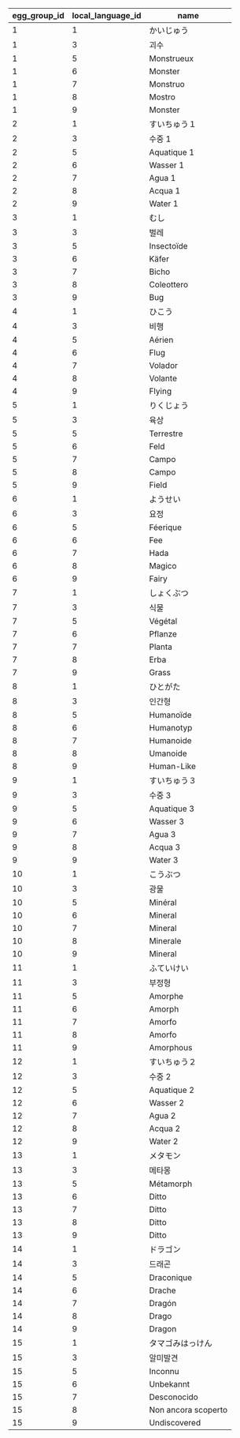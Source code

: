 | egg_group_id | local_language_id |        name         |
|--------------|-------------------|---------------------|
| 1            | 1                 | かいじゅう               |
| 1            | 3                 | 괴수                  |
| 1            | 5                 | Monstrueux          |
| 1            | 6                 | Monster             |
| 1            | 7                 | Monstruo            |
| 1            | 8                 | Mostro              |
| 1            | 9                 | Monster             |
| 2            | 1                 | すいちゅう１              |
| 2            | 3                 | 수중 1                |
| 2            | 5                 | Aquatique 1         |
| 2            | 6                 | Wasser 1            |
| 2            | 7                 | Agua 1              |
| 2            | 8                 | Acqua 1             |
| 2            | 9                 | Water 1             |
| 3            | 1                 | むし                  |
| 3            | 3                 | 벌레                  |
| 3            | 5                 | Insectoïde          |
| 3            | 6                 | Käfer               |
| 3            | 7                 | Bicho               |
| 3            | 8                 | Coleottero          |
| 3            | 9                 | Bug                 |
| 4            | 1                 | ひこう                 |
| 4            | 3                 | 비행                  |
| 4            | 5                 | Aérien              |
| 4            | 6                 | Flug                |
| 4            | 7                 | Volador             |
| 4            | 8                 | Volante             |
| 4            | 9                 | Flying              |
| 5            | 1                 | りくじょう               |
| 5            | 3                 | 육상                  |
| 5            | 5                 | Terrestre           |
| 5            | 6                 | Feld                |
| 5            | 7                 | Campo               |
| 5            | 8                 | Campo               |
| 5            | 9                 | Field               |
| 6            | 1                 | ようせい                |
| 6            | 3                 | 요정                  |
| 6            | 5                 | Féerique            |
| 6            | 6                 | Fee                 |
| 6            | 7                 | Hada                |
| 6            | 8                 | Magico              |
| 6            | 9                 | Fairy               |
| 7            | 1                 | しょくぶつ               |
| 7            | 3                 | 식물                  |
| 7            | 5                 | Végétal             |
| 7            | 6                 | Pflanze             |
| 7            | 7                 | Planta              |
| 7            | 8                 | Erba                |
| 7            | 9                 | Grass               |
| 8            | 1                 | ひとがた                |
| 8            | 3                 | 인간형                 |
| 8            | 5                 | Humanoïde           |
| 8            | 6                 | Humanotyp           |
| 8            | 7                 | Humanoide           |
| 8            | 8                 | Umanoide            |
| 8            | 9                 | Human-Like          |
| 9            | 1                 | すいちゅう３              |
| 9            | 3                 | 수중 3                |
| 9            | 5                 | Aquatique 3         |
| 9            | 6                 | Wasser 3            |
| 9            | 7                 | Agua 3              |
| 9            | 8                 | Acqua 3             |
| 9            | 9                 | Water 3             |
| 10           | 1                 | こうぶつ                |
| 10           | 3                 | 광물                  |
| 10           | 5                 | Minéral             |
| 10           | 6                 | Mineral             |
| 10           | 7                 | Mineral             |
| 10           | 8                 | Minerale            |
| 10           | 9                 | Mineral             |
| 11           | 1                 | ふていけい               |
| 11           | 3                 | 부정형                 |
| 11           | 5                 | Amorphe             |
| 11           | 6                 | Amorph              |
| 11           | 7                 | Amorfo              |
| 11           | 8                 | Amorfo              |
| 11           | 9                 | Amorphous           |
| 12           | 1                 | すいちゅう２              |
| 12           | 3                 | 수중 2                |
| 12           | 5                 | Aquatique 2         |
| 12           | 6                 | Wasser 2            |
| 12           | 7                 | Agua 2              |
| 12           | 8                 | Acqua 2             |
| 12           | 9                 | Water 2             |
| 13           | 1                 | メタモン                |
| 13           | 3                 | 메타몽                 |
| 13           | 5                 | Métamorph           |
| 13           | 6                 | Ditto               |
| 13           | 7                 | Ditto               |
| 13           | 8                 | Ditto               |
| 13           | 9                 | Ditto               |
| 14           | 1                 | ドラゴン                |
| 14           | 3                 | 드래곤                 |
| 14           | 5                 | Draconique          |
| 14           | 6                 | Drache              |
| 14           | 7                 | Dragón              |
| 14           | 8                 | Drago               |
| 14           | 9                 | Dragon              |
| 15           | 1                 | タマゴみはっけん            |
| 15           | 3                 | 알미발견                |
| 15           | 5                 | Inconnu             |
| 15           | 6                 | Unbekannt           |
| 15           | 7                 | Desconocido         |
| 15           | 8                 | Non ancora scoperto |
| 15           | 9                 | Undiscovered        |
